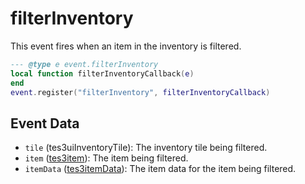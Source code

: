 # filterInventory

This event fires when an item in the inventory is filtered.

```lua
--- @type e event.filterInventory
local function filterInventoryCallback(e)
end
event.register("filterInventory", filterInventoryCallback)
```

## Event Data

* `tile` (tes3uiInventoryTile): The inventory tile being filtered.
* `item` ([tes3item](../../types/tes3item)): The item being filtered.
* `itemData` ([tes3itemData](../../types/tes3itemData)): The item data for the item being filtered.

